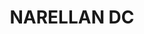---
lastmod: '2025-04-06T06:05:20+00:00'
latitude: -34.055155
layout: suburb
longitude: 150.756493
postcode: '2567'
state: NSW
title: NARELLAN DC
url: /nsw/narellan-dc/
---